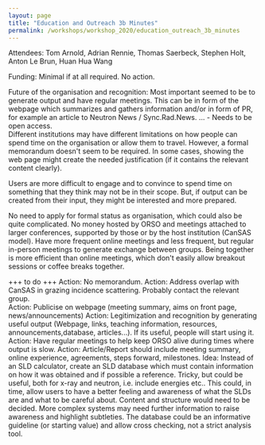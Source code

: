 ```yaml
---
layout: page
title: "Education and Outreach 3b Minutes"
permalink: /workshops/workshop_2020/education_outreach_3b_minutes
---
```


Attendees: Tom Arnold, Adrian Rennie, Thomas Saerbeck, Stephen Holt, Anton Le Brun, Huan Hua Wang

Funding: Minimal if at all required. No action.

Future of the organisation and recognition: Most important seemed to be to generate output and have regular meetings. This can be in form of the webpage which summarizes and gathers information and/or in form of PR, for example an article to Neutron News / Sync.Rad.News. ... - Needs to be open access.  
Different institutions may have different limitations on how people can spend time on the organisation or allow them to travel. However, a formal memorandum doesn't seem to be required. In some cases, showing the web page might create the needed justification (if it contains the relevant content clearly).

Users are more difficult to engage and to convince to spend time on something that they think may not be in their scope. But, if output can be created from their input, they might be interested and more prepared.

No need to apply for formal status as organisation, which could also be quite complicated. No money hosted by ORSO and meetings attached to larger conferences, supported by those or by the host institution (CanSAS model).
Have more frequent online meetings and less frequent, but regular in-person meetings to generate exchange between groups. Being together is more efficient than online meetings, which don't easily allow breakout sessions or coffee breaks together.

+++ to do +++
Action: No memorandum.
Action: Address overlap with CanSAS in grazing incidence scattering. Probably contact the relevant group.  
Action: Publicise on webpage (meeting summary, aims on front page, news/announcements)
Action: Legitimization and recognition by generating useful output (Webpage, links, teaching information, resources, announcements,database, articles...). If its useful, people will start using it.
Action: Have regular meetings to help keep ORSO alive during times where output is slow.
Action: Article/Report should include meeting summary, online experience, agreements, steps forward, milestones.
Idea: Instead of an SLD calculator, create an SLD database which must contain information on how it was obtained and if possible a reference. Tricky, but could be useful, both for x-ray and neutron, i.e. include energies etc.. This could, in time, allow users to have a better feeling and awareness of what the SLDs are and what to be careful about. Content and structure would need to be decided. More complex systems may need further information to raise awareness and highlight subtleties. The database could be an informative guideline (or starting value) and allow cross checking, not a strict analysis tool.
